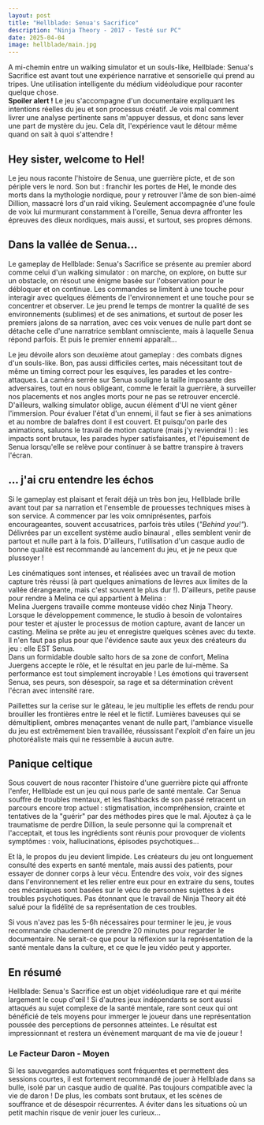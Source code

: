 ```yaml
---
layout: post
title: "Hellblade: Senua's Sacrifice"
description: "Ninja Theory - 2017 - Testé sur PC"
date: 2025-04-04
image: hellblade/main.jpg
---
```


A mi-chemin entre un walking simulator et un souls-like, Hellblade: Senua's Sacrifice est avant tout une expérience narrative et sensorielle qui prend au tripes. Une utilisation intelligente du médium vidéoludique pour raconter quelque chose.  
**Spoiler alert !** Le jeu s'accompagne d'un documentaire expliquant les intentions réelles du jeu et son processus créatif. Je vois mal comment livrer une analyse pertinente sans m'appuyer dessus, et donc sans lever une part de mystère du jeu. Cela dit, l'expérience vaut le détour même quand on sait à quoi s'attendre !

## Hey sister, welcome to Hel!

Le jeu nous raconte l'histoire de Senua, une guerrière picte, et de son périple vers le nord. Son but : franchir les portes de Hel, le monde des morts dans la mythologie nordique, pour y retrouver l'âme de son bien-aimé Dillion, massacré lors d'un raid viking. Seulement accompagnée d'une foule de voix lui murmurant constamment à l'oreille, Senua devra affronter les épreuves des dieux nordiques, mais aussi, et surtout, ses propres démons.

## Dans la vallée de Senua...

Le gameplay de Hellblade: Senua's Sacrifice se présente au premier abord comme celui d'un walking simulator : on marche, on explore, on butte sur un obstacle, on résout une énigme basée sur l'observation pour le débloquer et on continue. Les commandes se limitent à une touche pour interagir avec quelques éléments de l'environnement et une touche pour se concentrer et observer. Le jeu prend le temps de montrer la qualité de ses environnements (sublimes) et de ses animations, et surtout de poser les premiers jalons de sa narration, avec ces voix venues de nulle part dont se détache celle d'une narratrice semblant omnisciente, mais à laquelle Senua répond parfois. Et puis le premier ennemi apparaît...

Le jeu dévoile alors son deuxième atout gameplay : des combats dignes d'un souls-like. Bon, pas aussi difficiles certes, mais nécessitant tout de même un timing correct pour les esquives, les parades et les contre-attaques. La caméra serrée sur Senua souligne la taille imposante des adversaires, tout en nous obligeant, comme le ferait la guerrière, à surveiller nos placements et nos angles morts pour ne pas se retrouver encerclé. D'ailleurs, walking simulator oblige, aucun élément d'UI ne vient gêner l'immersion. Pour évaluer l'état d'un ennemi, il faut se fier à ses animations et au nombre de balafres dont il est couvert. Et puisqu'on parle des animations, saluons le travail de motion capture (mais j'y reviendrai !) : les impacts sont brutaux, les parades hyper satisfaisantes, et l'épuisement de Senua lorsqu'elle se relève pour continuer à se battre transpire à travers l'écran.

## ... j'ai cru entendre les échos

Si le gameplay est plaisant et ferait déjà un très bon jeu, Hellblade brille avant tout par sa narration et l'ensemble de prouesses techniques mises à son service. A commencer par les voix omniprésentes, parfois encourageantes, souvent accusatrices, parfois très utiles (*"Behind you!"*). Délivrées par un excellent système audio binaural , elles semblent venir de partout et nulle part à la fois. D'ailleurs, l'utilisation d'un casque audio de bonne qualité est recommandé au lancement du jeu, et je ne peux que plussoyer !

Les cinématiques sont intenses, et réalisées avec un travail de motion capture très réussi (à part quelques animations de lèvres aux limites de la vallée dérangeante, mais c'est souvent le plus dur !). D'ailleurs, petite pause pour rendre à Melina ce qui appartient à Melina :  
Melina Juergens travaille comme monteuse vidéo chez Ninja Theory. Lorsque le développement commence, le studio à besoin de volontaires pour tester et ajuster le processus de motion capture, avant de lancer un casting. Melina se prête au jeu et enregistre quelques scènes avec du texte. Il n'en faut pas plus pour que l'évidence saute aux yeux des créateurs du jeu : elle EST Senua.  
Dans un formidable double salto hors de sa zone de confort, Melina Juergens accepte le rôle, et le résultat en jeu parle de lui-même. Sa performance est tout simplement incroyable ! Les émotions qui traversent Senua, ses peurs, son désespoir, sa rage et sa détermination crèvent l'écran avec intensité rare.

Paillettes sur la cerise sur le gâteau, le jeu multiplie les effets de rendu pour brouiller les frontières entre le réel et le fictif. Lumières baveuses qui se démultiplient, ombres menaçantes venant de nulle part, l'ambiance visuelle du jeu est extrêmement bien travaillée, réussissant l'exploit d'en faire un jeu photoréaliste mais qui ne ressemble à aucun autre.

## Panique celtique

Sous couvert de nous raconter l'histoire d'une guerrière picte qui affronte l'enfer, Hellblade est un jeu qui nous parle de santé mentale. Car Senua souffre de troubles mentaux, et les flashbacks de son passé retracent un parcours encore trop actuel : stigmatisation, incompréhension, crainte et tentatives de la "guérir" par des méthodes pires que le mal. Ajoutez à ça le traumatisme de perdre Dillion, la seule personne qui la comprenait et l'acceptait, et tous les ingrédients sont réunis pour provoquer de violents symptômes : voix, hallucinations, épisodes psychotiques...

Et là, le propos du jeu devient limpide. Les créateurs du jeu ont longuement consulté des experts en santé mentale, mais aussi des patients, pour essayer de donner corps à leur vécu. Entendre des voix, voir des signes dans l'environnement et les relier entre eux pour en extraire du sens, toutes ces mécaniques sont basées sur le vécu de personnes sujettes à des troubles psychotiques. Pas étonnant que le travail de Ninja Theory ait été salué pour la fidélité de sa représentation de ces troubles.

Si vous n'avez pas les 5-6h nécessaires pour terminer le jeu, je vous recommande chaudement de prendre 20 minutes pour regarder le documentaire. Ne serait-ce que pour la réflexion sur la représentation de la santé mentale dans la culture, et ce que le jeu vidéo peut y apporter.

## En résumé

Hellblade: Senua's Sacrifice est un objet vidéoludique rare et qui mérite largement le coup d'œil ! Si d'autres jeux indépendants se sont aussi attaqués au sujet complexe de la santé mentale, rare sont ceux qui ont bénéficié de tels moyens pour immerger le joueur dans une représentation poussée des perceptions de personnes atteintes. Le résultat est impressionnant et restera un évènement marquant de ma vie de joueur !

### Le Facteur Daron - Moyen

Si les sauvegardes automatiques sont fréquentes et permettent des sessions courtes, il est fortement recommandé de jouer à Hellblade dans sa bulle, isolé par un casque audio de qualité. Pas toujours compatible avec la vie de daron ! De plus, les combats sont brutaux, et les scènes de souffrance et de désespoir récurrentes. A éviter dans les situations où un petit machin risque de venir jouer les curieux...